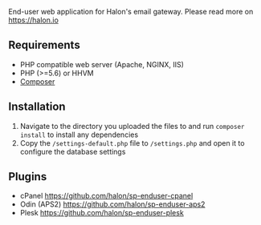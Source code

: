 End-user web application for Halon's email gateway. Please read more on https://halon.io

Requirements
------------
* PHP compatible web server (Apache, NGINX, IIS)
* PHP (>=5.6) or HHVM
* [Composer](https://getcomposer.org)

Installation
------------
1. Navigate to the directory you uploaded the files to and run `composer install` to install any dependencies
2. Copy the `/settings-default.php` file to `/settings.php` and open it to configure the database settings

Plugins
-------
* cPanel https://github.com/halon/sp-enduser-cpanel
* Odin (APS2) https://github.com/halon/sp-enduser-aps2
* Plesk https://github.com/halon/sp-enduser-plesk
